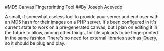 #MD5 Canvas Fingerprinting Tool
##By Joseph Acevedo

A small, if somewhat useless tool to provide your server and end user with an MD5 hash for their images on a PHP server. It's been configured in it's current state to work on a pre-generated canvas, but I plan on editing it in the future to allow, among other things, for file uploads to be fingerprinted in the same fashion. There's no need for external libraries such as jQuery, so it should be plug and play.